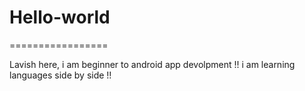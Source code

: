 # Hello-world
=================

Lavish here, i am beginner to android app devolpment !! 
i am learning languages side by side !!
